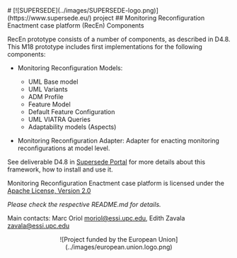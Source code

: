 <link rel="shortcut icon" type="image/png" href="images/favicon.png">
# [![SUPERSEDE](../images/SUPERSEDE-logo.png)](https://www.supersede.eu/) project 
## Monitoring Reconfiguration Enactment case platform (RecEn) Components

RecEn prototype consists of a number of components, as described in D4.8. This M18 prototype includes first implementations for the following components:

- Monitoring Reconfiguration Models:
  - UML Base model
  - UML Variants
  - ADM Profile 
  - Feature Model
  - Default Feature Configuration
  - UML VIATRA Queries
  - Adaptability models (Aspects)
 
- Monitoring Reconfiguration Adapter: Adapter for enacting monitoring reconfigurations at model level.

See deliverable D4.8 in [Supersede Portal](https://www.supersede.eu/) for more details about this framework, how to install and use it.

Monitoring Reconfiguration Enactment case platform is licensed under the [Apache License, Version 2.0](http://www.apache.org/licenses/LICENSE-2.0)

*Please check the respective README.md for details.*

Main contacts: Marc Oriol <moriol@essi.upc.edu>, Edith Zavala <zavala@essi.upc.edu>

<center>![Project funded by the European Union](../images/european.union.logo.png)</center>
